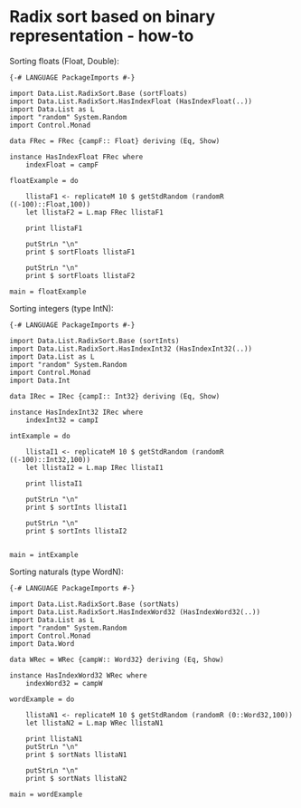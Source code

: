 # Radix sort based on binary representation - how-to

Sorting floats (Float, Double):

    {-# LANGUAGE PackageImports #-}

    import Data.List.RadixSort.Base (sortFloats)
    import Data.List.RadixSort.HasIndexFloat (HasIndexFloat(..))
    import Data.List as L
    import "random" System.Random
    import Control.Monad

    data FRec = FRec {campF:: Float} deriving (Eq, Show)

    instance HasIndexFloat FRec where
        indexFloat = campF

    floatExample = do

        llistaF1 <- replicateM 10 $ getStdRandom (randomR ((-100)::Float,100))
        let llistaF2 = L.map FRec llistaF1

        print llistaF1

        putStrLn "\n"
        print $ sortFloats llistaF1

        putStrLn "\n"
        print $ sortFloats llistaF2

    main = floatExample

Sorting integers (type IntN):

    {-# LANGUAGE PackageImports #-}

    import Data.List.RadixSort.Base (sortInts)
    import Data.List.RadixSort.HasIndexInt32 (HasIndexInt32(..))
    import Data.List as L
    import "random" System.Random
    import Control.Monad
    import Data.Int

    data IRec = IRec {campI:: Int32} deriving (Eq, Show)

    instance HasIndexInt32 IRec where
        indexInt32 = campI

    intExample = do

        llistaI1 <- replicateM 10 $ getStdRandom (randomR ((-100)::Int32,100))
        let llistaI2 = L.map IRec llistaI1

        print llistaI1

        putStrLn "\n"
        print $ sortInts llistaI1

        putStrLn "\n"
        print $ sortInts llistaI2


    main = intExample

Sorting naturals (type WordN):

    {-# LANGUAGE PackageImports #-}

    import Data.List.RadixSort.Base (sortNats)
    import Data.List.RadixSort.HasIndexWord32 (HasIndexWord32(..))
    import Data.List as L
    import "random" System.Random
    import Control.Monad
    import Data.Word

    data WRec = WRec {campW:: Word32} deriving (Eq, Show)

    instance HasIndexWord32 WRec where
        indexWord32 = campW

    wordExample = do

        llistaN1 <- replicateM 10 $ getStdRandom (randomR (0::Word32,100))
        let llistaN2 = L.map WRec llistaN1

        print llistaN1
        putStrLn "\n"
        print $ sortNats llistaN1

        putStrLn "\n"
        print $ sortNats llistaN2

    main = wordExample

